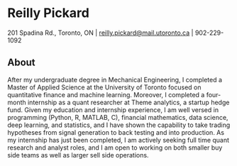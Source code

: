# Reilly Pickard
201 Spadina Rd., Toronto, ON | reilly.pickard@mail.utoronto.ca | 902-229-1092

##  About

After my undergraduate degree in Mechanical Engineering, I completed a Master of Applied Science at the University of Toronto focused on quantitative finance and machine learning. Moreover, I completed a four-month internship as a quant researcher at Theme analytics, a startup hedge fund. Given my education and internship experience, I am well versed in programming (Python, R, MATLAB, C), financial mathematics, data science, deep learning, and statistics, and I have shown the capability to take trading hypotheses from signal generation to back testing and into production. As my internship has just been completed, I am actively seeking full time quant research and analyst roles, and I am open to working on both smaller buy side teams as well as larger sell side operations.



